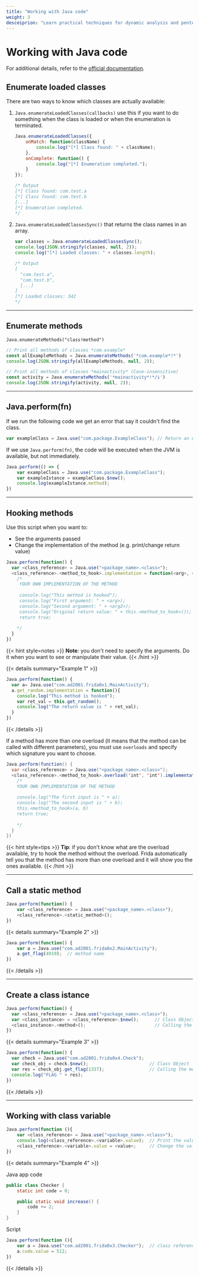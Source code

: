```yaml
---
title: "Working with Java code"
weight: 3
desceiprion: "Learn practical techniques for dynamic analysis and pentesting of Java applications. Explore how to enumerate classes and methods, hook functions, and interact with Java objects using Frida."
---
```


# Working with Java code

For additional details, refer to the [official documentation](https://frida.re/docs/javascript-api/).

## Enumerate loaded classes

There are two ways to know which classes are actually available:

1. `Java.enumerateLoadedClasses(callbacks)` use this if you want to do something when the class is loaded or when the enumeration is terminated.

    ```javascript
    Java.enumerateLoadedClasses({
        onMatch: function(className) {
            console.log("[*] Class found: " + className);
        },
        onComplete: function() {
            console.log("[*] Enumeration completed.");
        }
    });

    /* Output
    [*] Class found: com.test.a
    [*] Class found: com.test.b
    [...]
    [*] Enumeration completed.
    */
    ```

2. `Java.enumerateLoadedClassesSync()` that returns the class names in an array.

    ```javascript
    var classes = Java.enumerateLoadedClassesSync();
    console.log(JSON.stringify(classes, null, 2));
    console.log("[*] Loaded classes: " + classes.length);

    /* Output
    [
      "com.test.a",
      "com.test.b",
      [...]
    ]
    [*] Loaded classes: 342
    */
    ```

---

## Enumerate methods

`Java.enumerateMethods("class!method")`

```javascript
// Print all methods of classes *com.example*
const allExampleMethods = Java.enumerateMethods('*com.example*!*')
console.log(JSON.stringify(allExampleMethods, null, 2));

// Print all methods of classes *mainactivity* (Case-insensitive) 
const activity = Java.enumerateMethods('*mainactivity*!*/i')
console.log(JSON.stringify(activity, null, 2));
```

---

## Java.perform(fn)

If we run the following code we get an error that say it couldn't find the class.&#x20;

```javascript
var exampleClass = Java.use("com.package.ExampleClass"); // Return an error
```

If we use `Java.perform(fn)`, the code will be executed when the JVM is available, but not immediately.

```javascript
Java.perform(() => {
    var exampleClass = Java.use("com.package.ExampleClass");
    var exampleIstance = exampleClass.$new();
    console.log(exampleIstance.method);
})
```

---

## Hooking methods

Use this script when you want to:

* See the arguments passed
* Change the implementation of the method (e.g. print/change return value)

```javascript
Java.perform(function() {
  var <class_reference> = Java.use("<package_name>.<class>");
  <class_reference>.<method_to_hook>.implementation = function(<arg>, <arg2>) {
    /*
     YOUR OWN IMPLEMENTATION OF THE METHOD
     
     console.log("This method is hooked");
     console.log("First argument: " + <arg>);
     console.log("Second argument: " + <arg2>);
     console.log("Original return value: " + this.<method_to_hook>());
     return true;
     
    */
  }
})
```

{{< hint style=notes >}}
**Note**: you don't need to specify the arguments. Do it when you want to see or manipulate their value.
{{< /hint >}}

{{< details summary="Example 1" >}}

```javascript
Java.perform(function() {
  var a= Java.use("com.ad2001.frida0x1.MainActivity");
  a.get_random.implementation = function(){
    console.log("This method is hooked");
    var ret_val = this.get_random();
    console.log("The return value is " + ret_val);
  }
})
```

{{< /details >}}

If a method has more than one overload (it means that the method can be called with different parameters), you must use `overloads` and specify which signature you want to choose.

```java
Java.perform(function() {
  var <class_reference> = Java.use("<package_name>.<class>");
  <class_reference>.<method_to_hook>.overload('int', 'int').implementation = function(a, b) { 
    /*
    YOUR OWN IMPLEMENTATION OF THE METHOD
    
    console.log("The first input is " + a);
    console.log("The second input is " + b);
    this.<method_to_hook>(a, b)
    return true;
    
    */
  }
})
```

{{< hint style=tips >}}
**Tip**: if you don't know what are the overload available, try to hook the method without the overload. Frida automatically tell you that the method has more than one overload and it will show you the ones available.
{{< /hint >}}

---

## Call a static method

```javascript
Java.perform(function() {
    var <class_reference> = Java.use("<package_name>.<class>");
    <class_reference>.<static_method>();
})
```

{{< details summary="Example 2" >}}

```javascript
Java.perform(function() {
    var a = Java.use("com.ad2001.frida0x2.MainActivity");
    a.get_flag(4919);  // method name
})
```

{{< /details >}}

---

## Create a class istance

```javascript
Java.perform(function() {
  var <class_reference> = Java.use("<package_name>.<class>");
  var <class_instance> = <class_reference>.$new();      // Class Object
  <class_instance>.<method>();                          // Calling the method
})
```

{{< details summary="Example 3" >}}

```javascript
Java.perform(function() {
  var check = Java.use("com.ad2001.frida0x4.Check");
  var check_obj = check.$new();                       // Class Object
  var res = check_obj.get_flag(1337);                 // Calling the method
  console.log("FLAG " + res);
})
```

{{< /details >}}

---

## Working with class variable

```javascript
Java.perform(function (){
    var <class_reference> = Java.use("<package_name>.<class>");
    console.log(<class_reference>.<variable>.value);  // Print the value
    <class_reference>.<variable>.value = <value>;     // Change the value 
})
```

{{< details summary="Example 4" >}}

Java app code

```java
public class Checker {
    static int code = 0;

    public static void increase() {
        code += 2;
    }
}
```

Script

```javascript
Java.perform(function (){
    var a = Java.use("com.ad2001.frida0x3.Checker");  // class reference
    a.code.value = 512;
})
```

{{< /details >}}
